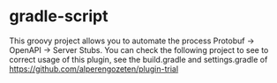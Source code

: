 # gradle-script

This groovy project allows you to automate the process Protobuf -> OpenAPI -> Server Stubs.
You can check the following project to see to correct usage of this plugin, see the build.gradle and settings.gradle of https://github.com/alperengozeten/plugin-trial
